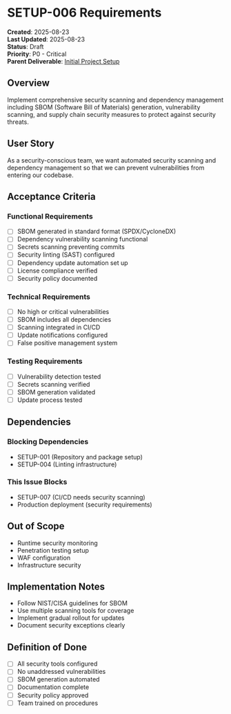 # SETUP-006 Requirements

**Created**: 2025-08-23  
**Last Updated**: 2025-08-23  
**Status**: Draft  
**Priority**: P0 - Critical  
**Parent Deliverable**: [Initial Project Setup](../../../README.md)

## Overview

Implement comprehensive security scanning and dependency management including SBOM (Software Bill of Materials) generation, vulnerability scanning, and supply chain security measures to protect against security threats.

## User Story

As a security-conscious team, we want automated security scanning and dependency management so that we can prevent vulnerabilities from entering our codebase.

## Acceptance Criteria

### Functional Requirements

- [ ] SBOM generated in standard format (SPDX/CycloneDX)
- [ ] Dependency vulnerability scanning functional
- [ ] Secrets scanning preventing commits
- [ ] Security linting (SAST) configured
- [ ] Dependency update automation set up
- [ ] License compliance verified
- [ ] Security policy documented

### Technical Requirements

- [ ] No high or critical vulnerabilities
- [ ] SBOM includes all dependencies
- [ ] Scanning integrated in CI/CD
- [ ] Update notifications configured
- [ ] False positive management system

### Testing Requirements

- [ ] Vulnerability detection tested
- [ ] Secrets scanning verified
- [ ] SBOM generation validated
- [ ] Update process tested

## Dependencies

### Blocking Dependencies

- SETUP-001 (Repository and package setup)
- SETUP-004 (Linting infrastructure)

### This Issue Blocks

- SETUP-007 (CI/CD needs security scanning)
- Production deployment (security requirements)

## Out of Scope

- Runtime security monitoring
- Penetration testing setup
- WAF configuration
- Infrastructure security

## Implementation Notes

- Follow NIST/CISA guidelines for SBOM
- Use multiple scanning tools for coverage
- Implement gradual rollout for updates
- Document security exceptions clearly

## Definition of Done

- [ ] All security tools configured
- [ ] No unaddressed vulnerabilities
- [ ] SBOM generation automated
- [ ] Documentation complete
- [ ] Security policy approved
- [ ] Team trained on procedures
